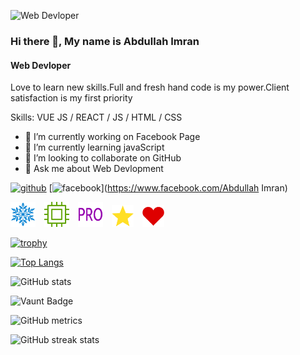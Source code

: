 ![Web Devloper](https://scontent.fdac24-2.fna.fbcdn.net/v/t39.30808-6/460465006_1039591454318506_7998080567727938374_n.jpg?stp=c0.188.1479.1479a_dst-jpg_s206x206_tt6&_nc_cat=108&ccb=1-7&_nc_sid=92e838&_nc_eui2=AeFVT7lEEU_emxw2I8gmWwkMYMoObSzEMtBgyg5tLMQy0GX92otNAf5OXwUVOBrW6TOHPNatz4pq7fbDQpdtwfv6&_nc_ohc=qK-8eTUaV40Q7kNvgFZi-kS&_nc_zt=23&_nc_ht=scontent.fdac24-2.fna&_nc_gid=AiJ7zreEfGCBJj9bI4XY-ks&oh=00_AYDiJNi8tTH2mD7zFVOpWbdJi0DHipWJMJOJPF4K4I4f5w&oe=679820EF)

### Hi there 👋, My name is Abdullah Imran
#### Web Devloper


Love to learn new skills.Full and fresh hand code is my power.Client satisfaction is my first priority

Skills: VUE JS / REACT / JS / HTML / CSS

- 🔭 I’m currently working on Facebook Page 
- 🌱 I’m currently learning javaScript 
- 👯 I’m looking to collaborate on GitHub 
- 💬 Ask me about Web Devlopment 


[<img src='https://cdn.jsdelivr.net/npm/simple-icons@3.0.1/icons/github.svg' alt='github' height='40'>](https://github.com/imran2158)  [<img src='https://cdn.jsdelivr.net/npm/simple-icons@3.0.1/icons/facebook.svg' alt='facebook' height='40'>](https://www.facebook.com/Abdullah Imran)  

<a href='https://archiveprogram.github.com/'><img src='https://raw.githubusercontent.com/acervenky/animated-github-badges/master/assets/acbadge.gif' width='40' height='40'></a> <a href='https://docs.github.com/en/developers'><img src='https://raw.githubusercontent.com/acervenky/animated-github-badges/master/assets/devbadge.gif' width='40' height='40'></a> <a href='https://github.com/pricing'><img src='https://raw.githubusercontent.com/acervenky/animated-github-badges/master/assets/pro.gif' width='40' height='40'></a> <a href='https://stars.github.com/'><img src='https://raw.githubusercontent.com/acervenky/animated-github-badges/master/assets/starbadge.gif' width='35' height='35'></a> <a href='https://docs.github.com/en/github/supporting-the-open-source-community-with-github-sponsors'><img src='https://raw.githubusercontent.com/acervenky/animated-github-badges/master/assets/sponsorbadge.gif' width='35' height='35'></a> 

[![trophy](https://github-profile-trophy.vercel.app/?username=imran2158)](https://github.com/ryo-ma/github-profile-trophy)

[![Top Langs](https://github-readme-stats.vercel.app/api/top-langs/?username=imran2158)](https://github.com/anuraghazra/github-readme-stats)

![GitHub stats](https://github-readme-stats.vercel.app/api?username=imran2158&show_icons=true)  

![Vaunt Badge](https://api.vaunt.dev/v1/github/entities/imran2158/contributions?format=svg&private=false)  

![GitHub metrics](https://metrics.lecoq.io/imran2158)  

![GitHub streak stats](https://streak-stats.demolab.com/?user=imran2158)  

